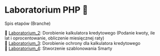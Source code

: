 ﻿# Laboratorium PHP 🙂
Spis etapów (Branche)

🌿 [Laboratorium_2](https://github.com/awakexq/Laboratorium_PHP/tree/Laboratorium_2): Dorobienie kalkulatora kredytowego (Podanie kwoty, ile lat i oprocentowanie, obliczenie  miesięcznej raty)<br>
🌿 [Laboratorium_3](https://github.com/awakexq/Laboratorium_PHP/tree/Laboratorium_3): Dorobienie ochrony dla kalkulatora kredytowego<br>
🌿 [Laboratorium_4](https://github.com/awakexq/Laboratorium_PHP/tree/Laboratorium_4): Stworzenie szablonowania Smarty

